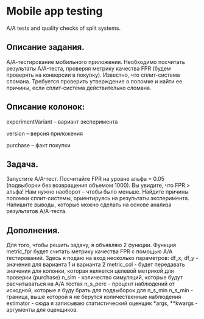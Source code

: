 # Mobile app testing
A/A tests and quality checks of split systems.

## Описание задания.
А/А-тестирование мобильного приложения. Необходимо посчитать результаты A/A-теста, проверяя метрику качества FPR (будем проверять на конверсии в покупку). Известно, что сплит-система сломана. Требуется проверить утверждение о поломке и найти ее причины, если сплит-система действительно сломана.

## Описание колонок:
experimentVariant – вариант эксперимента

version – версия приложения

purchase – факт покупки

## Задача.
Запустите A/A-тест.
Посчитайте FPR на уровне альфа = 0.05 (подвыборки без возвращения объемом 1000). Вы увидите, что FPR > альфа! Нам нужно наоборот – чтобы было меньше.
Найдите причины поломки сплит-системы, ориентируясь на результаты эксперимента.
Напишите выводы, которые можно сделать на основе анализа результатов A/A-теста.

## Дополнения.
Для того, чтобы решить задачу, я объявляю 2 функции.
Функция metric_fpr будет считать метрику качества FPR с помощью А/А тестирований. 
Здесь я подаю на вход несколько параметров:
df_x, df_y - значения для варианта 1 и варианта 2
metric_col - будет передавать значения для колонки, которая является целевой метрикой для проверки (purchase)
n_sim - количество симуляций, которые будут расчитываться на А/А тестах
n_s_perc - процент наблюдений от исходной, которые я буду брать для подвыборок для n_s_min
n_s_min - граница, выше которой я не берутся количественные наблюдения
estimator - сюда я записываю статистический оценщик
*args, **kwargs - аргументы для оценщиков.
